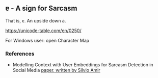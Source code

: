 ## ɐ - A sign for Sarcasm
That is, `ɐ`. An upside down a.

https://unicode-table.com/en/0250/

For Windows user: open Character Map

### References
* Modelling Context with User Embeddings for Sarcasm Detection in Social Media [paper, written by Silvio Amir](https://arxiv.org/pdf/1607.00976v2.pdf)
